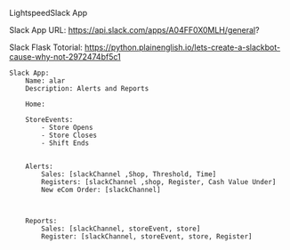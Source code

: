 LightspeedSlack App





Slack App URL:
    https://api.slack.com/apps/A04FF0X0MLH/general?

Slack Flask Totorial:
    https://python.plainenglish.io/lets-create-a-slackbot-cause-why-not-2972474bf5c1




    Slack App:
        Name: alar
        Description: Alerts and Reports

        Home:

        StoreEvents:
            - Store Opens
            - Store Closes
            - Shift Ends


        Alerts:
            Sales: [slackChannel ,Shop, Threshold, Time]
            Registers: [slackChannel ,shop, Register, Cash Value Under]
            New eCom Order: [slackChannel]
            


        Reports:
            Sales: [slackChannel, storeEvent, store]
            Register: [slackChannel, storeEvent, store, Register]
            